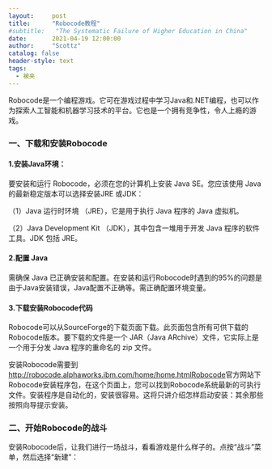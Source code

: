 ```yaml
---
layout:     post
title:      "Robocode教程"
#subtitle:   "The Systematic Failure of Higher Education in China"
date:       2021-04-19 12:00:00
author:     "Scottz"
catalog: false
header-style: text
tags:
  - 被夹
---
```


Robocode是一个编程游戏。它可在游戏过程中学习Java和.NET编程，也可以作为探索人工智能和机器学习技术的平台。它也是一个拥有竞争性，令人上瘾的游戏。

### 一、下载和安装Robocode

#### 1.安装Java环境：

要安装和运行 Robocode，必须在您的计算机上安装 Java SE。您应该使用 Java 的最新稳定版本可以选择安装JRE 或JDK：

（1）Java 运行时环境 （JRE），它是用于执行 Java 程序的 Java 虚拟机。

（2）Java Development Kit （JDK），其中包含一堆用于开发 Java 程序的软件工具。JDK 包括 JRE。

#### 2.配置 Java

需确保 Java 已正确安装和配置。在安装和运行Robocode时遇到的95%的问题是由于Java安装错误，Java配置不正确等。需正确配置环境变量。

#### 3.下载安装Robocode代码

Robocode可以从SourceForge的下载页面下载。此页面包含所有可供下载的Robocode版本。要下载的文件是一个 JAR（Java ARchive）文件，它实际上是一个用于分发 Java 程序的重命名的 zip 文件。


安装Robocode需要到<http://robocode.alphaworks.ibm.com/home/home.htmlRobocode>官方网站下Robocode安装程序包，在这个页面上，您可以找到Robocode系统最新的可执行文件。安装程序是自动化的，安装很容易。这将只讲介绍怎样启动安装：其余那些按照向导提示安装。

### 二、开始Robocode的战斗

安装Robocode后，让我们进行一场战斗，看看游戏是什么样子的。点按“战斗”菜单，然后选择“新建”：